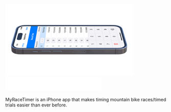 <picture>
    <img alt="mockup" src="./READMEImages/appmockup.png" width="400">
</picture>
<picture>
  <source media="(prefers-color-scheme: dark)" srcset="./READMEImages/MRTLogoWhite.png">
  <source media="(prefers-color-scheme: light)" srcset="./READMEImages/MRTLogo.png">
  <img alt="Logo" src="./READMEImages/MRTLogoWhite.png" width="300">
</picture>
<br>
<br>
MyRaceTimer is an iPhone app that makes timing mountain bike races/timed trials easier than ever before.
